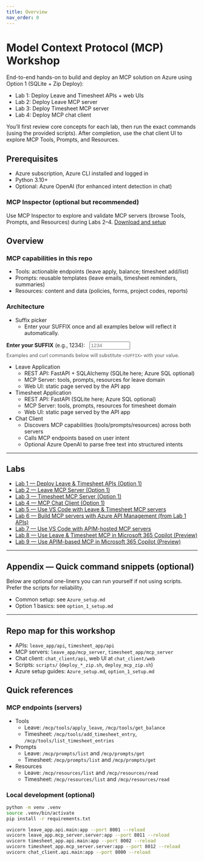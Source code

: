 ```yaml
---
title: Overview
nav_order: 0
---
```


# Model Context Protocol (MCP) Workshop

End-to-end hands-on to build and deploy an MCP solution on Azure using Option 1 (SQLite + Zip Deploy):
- Lab 1: Deploy Leave and Timesheet APIs + web UIs
- Lab 2: Deploy Leave MCP server
- Lab 3: Deploy Timesheet MCP server
- Lab 4: Deploy MCP chat client

You’ll first review core concepts for each lab, then run the exact commands (using the provided scripts). After completion, use the chat client UI to explore MCP Tools, Prompts, and Resources.

## Prerequisites
- Azure subscription, Azure CLI installed and logged in
- Python 3.10+
- Optional: Azure OpenAI (for enhanced intent detection in chat)

### MCP Inspector (optional but recommended)
Use MCP Inspector to explore and validate MCP servers (browse Tools, Prompts, and Resources) during Labs 2–4.
[Download and setup](https://github.com/modelcontextprotocol/inspector?tab=readme-ov-file#running-the-inspector)


## Overview

### MCP capabilities in this repo
- Tools: actionable endpoints (leave apply, balance; timesheet add/list)
- Prompts: reusable templates (leave emails, timesheet reminders, summaries)
- Resources: content and data (policies, forms, project codes, reports)

### Architecture
- Suffix picker
  - Enter your SUFFIX once and all examples below will reflect it automatically.

<div class="suffix-picker">
  <label for="suffix-input"><strong>Enter your SUFFIX</strong> (e.g., 1234): </label>
  <input id="suffix-input" type="text" placeholder="1234" style="width: 8em; margin-left: 0.5rem;" />
  <p style="margin-top: 0.5rem; font-size: 0.9em; color: #555;">Examples and curl commands below will substitute <code>&lt;SUFFIX&gt;</code> with your value.</p>
</div>

<script src="./assets/suffix.js"></script>

- Leave Application
  - REST API: FastAPI + SQLAlchemy (SQLite here; Azure SQL optional)
  - MCP Server: tools, prompts, resources for leave domain
  - Web UI: static page served by the API app
- Timesheet Application
  - REST API: FastAPI (SQLite here; Azure SQL optional)
  - MCP Server: tools, prompts, resources for timesheet domain
  - Web UI: static page served by the API app
- Chat Client
  - Discovers MCP capabilities (tools/prompts/resources) across both servers
  - Calls MCP endpoints based on user intent
  - Optional Azure OpenAI to parse free text into structured intents

---

## Labs

- [Lab 1 — Deploy Leave & Timesheet APIs (Option 1)](./lab1.md)
- [Lab 2 — Leave MCP Server (Option 1)](./lab2-leave-mcp.md)
- [Lab 3 — Timesheet MCP Server (Option 1)](./lab3-timesheet-mcp.md)
- [Lab 4 — MCP Chat Client (Option 1)](./lab4-chat-client.md)
- [Lab 5 — Use VS Code with Leave & Timesheet MCP servers](./lab5-vscode-mcp.md)
- [Lab 6 — Build MCP servers with Azure API Management (from Lab 1 APIs)](./lab6-apim-mcp.md)
- [Lab 7 — Use VS Code with APIM-hosted MCP servers](./lab7-vscode-apim-mcp.md)
- [Lab 8 — Use Leave & Timesheet MCP in Microsoft 365 Copilot (Preview)](./lab8-m365-copilot.md)
- [Lab 9 — Use APIM-based MCP in Microsoft 365 Copilot (Preview)](./lab9-m365-copilot-apim.md)

---


## Appendix — Quick command snippets (optional)

Below are optional one-liners you can run yourself if not using scripts. Prefer the scripts for reliability.

- Common setup: see `Azure_setup.md`
- Option 1 basics: see `option_1_setup.md`

---

## Repo map for this workshop
- APIs: `leave_app/api`, `timesheet_app/api`
- MCP servers: `leave_app/mcp_server`, `timesheet_app/mcp_server`
- Chat client: `chat_client/api`, web UI at `chat_client/web`
- Scripts: `scripts/` (`deploy_*_zip.sh`, `deploy_mcp_zip.sh`)
- Azure setup guides: `Azure_setup.md`, `option_1_setup.md`

## Quick references

### MCP endpoints (servers)
- Tools
  - Leave: `/mcp/tools/apply_leave`, `/mcp/tools/get_balance`
  - Timesheet: `/mcp/tools/add_timesheet_entry`, `/mcp/tools/list_timesheet_entries`
- Prompts
  - Leave: `/mcp/prompts/list` and `/mcp/prompts/get`
  - Timesheet: `/mcp/prompts/list` and `/mcp/prompts/get`
- Resources
  - Leave: `/mcp/resources/list` and `/mcp/resources/read`
  - Timesheet: `/mcp/resources/list` and `/mcp/resources/read`

### Local development (optional)
```bash
python -m venv .venv
source .venv/bin/activate
pip install -r requirements.txt

uvicorn leave_app.api.main:app --port 8001 --reload
uvicorn leave_app.mcp_server.server:app --port 8011 --reload
uvicorn timesheet_app.api.main:app --port 8002 --reload
uvicorn timesheet_app.mcp_server.server:app --port 8012 --reload
uvicorn chat_client.api.main:app --port 8000 --reload
```
